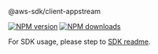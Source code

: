 @aws-sdk/client-appstream

[![NPM version](https://img.shields.io/npm/v/@aws-sdk/client-appstream/rc.svg)](https://www.npmjs.com/package/@aws-sdk/client-appstream)
[![NPM downloads](https://img.shields.io/npm/dm/@aws-sdk/client-appstream.svg)](https://www.npmjs.com/package/@aws-sdk/client-appstream)

For SDK usage, please step to [SDK readme](https://github.com/aws/aws-sdk-js-v3).
